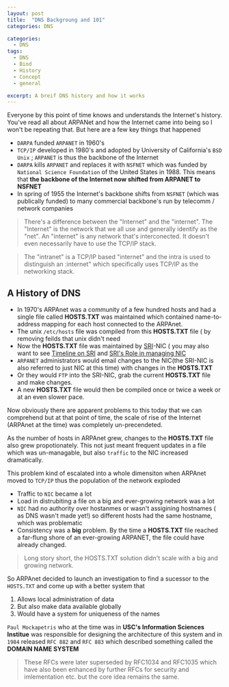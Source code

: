 ```yaml
---
layout: post
title:  "DNS Backgroung and 101"
categories: DNS

categories:
  - DNS
tags:
  - DNS
  - Bind
  - History
  - Concept 
  - general

excerpt: A breif DNS history and how it works
---
```


Everyone by this point of time knows and understands the Internet's history. You've read all about ARPANet and how the Internet came into being so I won't be repeating that. But here are a few key things that happened 

- `DARPA` funded `ARPANET` in 1960's
- `TCP/IP` developed in 1980's and adopted by University of California's `BSD Unix` ; `ARPANET` is thus the backbone of the Internet
- `DARPA` kills `ARPANET` and replaces it with `NSFNET` which was funded by `National Science Foundation` of the United States in 1988. This means that **the backbone of the Internet now shifted from ARPANET to NSFNET**
- In spring of 1955 the Internet's backbone shifts from `NSFNET` (which was publically funded) to many commercial backbone's run by telecomm / network companies 

> There's a difference between the "Internet" and the "internet". The "Internet" is the network that we all use and generally identify as the "net". An "internet" is any network that's interconected. It doesn't even necessarily have to use the TCP/IP stack.

> The "intranet" is a TCP/IP based "internet" and the intra is used to distinguish an :internet" which specifically uses TCP/IP as the networking stack.


A History of DNS
---------------- 

- In 1970's  ARPAnet was a community of a few hundred hosts and had a single file called **HOSTS.TXT** was maintained which contained name-to-address mapping for each host connected to the ARPAnet.
- The unix `/etc/hosts` file was compiled from this **HOSTS.TXT** file ( by removing feilds that unix didn't need
- Now the **HOSTS.TXT** file was maintained by <a href="https://www.sri.com/">SRI</a>-NIC ( you may also want to see <a href="https://www.sri.com/work/timeline-innovation/timeline.php?timeline=computing-digital#!&innovation=domain-names-network-information-center">Timeline on SRI</a> and <a href="https://www.sri.com/about/timeline/tld-nic">SRI's Role in managing NIC</a>
- `ARPANET` administrators would email changes to the NIC(the SRI-NIC is also referred to just NIC at this time) with changes in the **HOSTS.TXT** 
- Or they would `FTP` into the SRI-NIC, grab the current **HOSTS.TXT** file and make changes.
- A new **HOSTS.TXT** file would then be compiled once or twice a week or at an even slower pace.


Now obviously there are apparent problems to this today that we can comprehend but at that point of time, the scale of rise of the Internet (ARPAnet at the time) was completely un-precendeted.

As the number of hosts in ARPAnet grew, changes to the **HOSTS.TXT** file also grew propotionately. This not just meant frequent updates in a file which was un-managable, but also `traffic` to the NIC increased dramatically.


This problem kind of escalated into a whole dimensiton when ARPAnet moved to `TCP/IP` thus the population of the network exploded 
- Traffic to `NIC` became a lot
- Load in distrubiting a file on a big and ever-growing network was a lot
- `NIC` had no authority over hostanmes or wasn't assigining hostnames ( as DNS wasn't made yet!) so different hosts had the same hostname, which was problematic
- Consistency was a **big** problem. By the time a **HOSTS.TXT** file reached a far-flung shore of an ever-growing ARPANET, the file could have already changed.

> Long story short, the HOSTS.TXT solution didn't scale with a big and growing network.

So ARPAnet decided to launch an investigation to find a sucessor to the `HOSTS.TXT` and come up with a better system that 
1. Allows local administration of data
2. But also make data available globally 
3. Would have a system for uniqueness of the names

`Paul Mockapetris` who at the time was in **USC's Information Sciences Institue** was responsible for designing the architecture of this system and in `1984` released `RFC 882` and `RFC 883` which described something called the **DOMAIN NAME SYSTEM**

> These RFCs were later superseded by RFC1034 and RFC1035 which have also been enhanced by further RFCs for security and imlementation etc. but the core idea remains the same.
